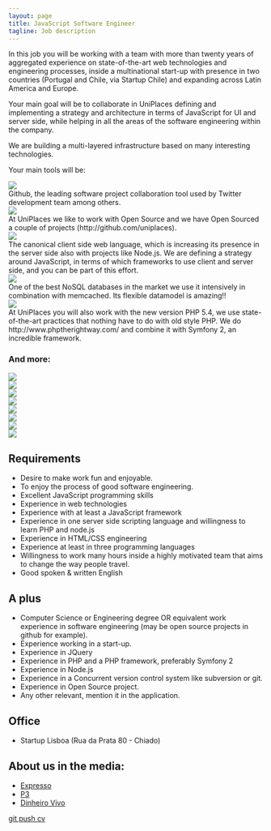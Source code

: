 ```yaml
---
layout: page
title: JavaScript Software Engineer
tagline: Job description
---
```


In this job you will be working with a team with more than twenty years of aggregated experience on state-of-the-art web technologies and engineering processes, inside a multinational start-up with presence in two countries (Portugal and Chile, via Startup Chile) and expanding across Latin America and Europe. 

Your main goal will be to collaborate in UniPlaces defining and implementing a strategy and architecture in terms of JavaScript for UI and server side, while helping in all the areas of the software engineering within the company.

We are building a multi-layered infrastructure based on many interesting technologies.

Your main tools will be:

<div class="row">
<div class="span2"><img src="http://chris.smith.name/assets/github.png" class="tech-logo"/></div>
<div class="span10">Github, the leading software project collaboration tool used by Twitter development team among others.</div>
</div>

<div class="row">
<div class="span2"><img src="http://www.biglever.com/images/misc/opensource_logo.gif" class="tech-logo"/></div>
<div class="span10">At UniPlaces we like to work with Open Source and we have Open Sourced a couple of projects (http://github.com/uniplaces).</div>
</div>

<div class="row">
<div class="span2"><img class="tech-logo"  src="http://25.media.tumblr.com/tumblr_lsus01g1ik1qies3uo1_400.png" /></div>
<div class="span10">The canonical client side web language, which is increasing its presence in the server side also with projects like Node.js. We are defining a strategy around JavaScript, in terms of which frameworks to use client and server side, and you can be part of this effort.</div>
</div>


<div class="row">
<div class="span2"><img class="tech-logo"  src="http://www.networkworld.com/community/files/imce/img_blogs/mongodb.png" /></div>
<div class="span10">One of the best NoSQL databases in the market we use it intensively in combination with memcached. Its flexible datamodel is amazing!!</div>
</div>

<div class="row">
<div class="span2"><img class="tech-logo" src="{{ BASE_PATH }}/static/phprightway.png" /></div>
<div class="span10">At UniPlaces you will also work with the new version PHP 5.4, we use state-of-the-art practices that nothing have to do with old style PHP. We do http://www.phptherightway.com/ and combine it with Symfony 2, an incredible framework.</div>
</div>


### And more:
<div class="row">
<div class="span2"><img class="tech-logo" src="http://socialmediaseo.net/wp-content/uploads/2010/12/amazon-web-services-cloud-computing.gif" /></div>
<div class="span2"><img class="tech-logo" src="http://upload.wikimedia.org/wikipedia/en/a/a7/Nodejs_logo_light.png" /></div>
<div class="span2"><img class="tech-logo" src="http://webriders.com.ua/media/technologies/memcached_logo.png" /></div>
<div class="span2"><img class="tech-logo" src="http://www.w3.org/html/logo/downloads/HTML5_Logo_256.png" /></div>
<div class="span2"><img class="tech-logo" src="http://rabeycreative.com/wp-content/uploads/2012/07/CSS3_logo.png" /></div>
<div class="span2"><img class="tech-logo" src="http://www.searchtools.com/images/solr_FC.jpg" /></div>
</div>
<div class="row">
<div class="span2"><img class="tech-logo" src="http://symfony.com/logos/symfony_black_03.png" /></div>
<div class="span2"><img class="tech-logo" src="http://performerjs.org/wp-content/uploads/2009/12/jquery.png" /></div>
</div>

## Requirements

 + Desire to make work fun and enjoyable.
 + To enjoy the process of good software engineering.
 + Excellent JavaScript programming skills
 + Experience in web technologies
 + Experience with at least a JavaScript framework
 + Experience in one server side scripting language and willingness to learn PHP and node.js
 + Experience in HTML/CSS engineering
 + Experience at least in three programming languages
 + Willingness to work many hours inside a highly motivated team that aims to change the way people travel.
 + Good spoken & written English

## A plus

 + Computer Science or Engineering degree OR equivalent work experience in software engineering (may be open source projects in github for example).
 + Experience working in a start-up.
 + Experience in JQuery
 + Experience in PHP and a PHP framework, preferably Symfony 2
 + Experience in Node.js
 + Experience in a Concurrent version control system like subversion or git.
 + Experience in Open Source project.
 + Any other relevant, mention it in the application.

## Office

 + Startup Lisboa (Rua da Prata 80 - Chiado)

## About us in the media:

 + [Expresso](http://expresso.sapo.pt/negocios-portugueses-com-vistas-largas=f717918)
 + [P3](http://p3.publico.pt/vicios/hightech/2461/uniplaces-uma-forma-facil-de-encontrar-casa-perto-da-universidade)
 + [Dinheiro Vivo](http://www.dinheirovivo.pt/Faz/Artigo/CIECO038562.html)


 <a href="https://uniplaces.recruiterbox.com/jobs/9613" class="btn btn-success btn-large">git push cv</a>
